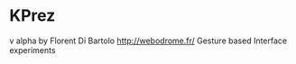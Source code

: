 KPrez
=====
v alpha by Florent Di Bartolo <http://webodrome.fr/>
Gesture based Interface experiments
